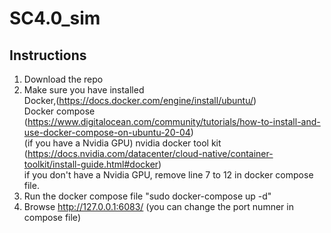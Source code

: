 # SC4.0_sim

## Instructions
1. Download the repo <br>
2. Make sure you have installed <br>
  Docker,(https://docs.docker.com/engine/install/ubuntu/)<br> 
  Docker compose (https://www.digitalocean.com/community/tutorials/how-to-install-and-use-docker-compose-on-ubuntu-20-04) <br>
  (if you have a Nvidia GPU) nvidia docker tool kit (https://docs.nvidia.com/datacenter/cloud-native/container-toolkit/install-guide.html#docker) <br>
  if you don't have a Nvidia GPU, remove line 7 to 12 in docker compose file. <br>
3. Run the docker compose file "sudo docker-compose up -d" <br>
4. Browse http://127.0.0.1:6083/  (you can change the port numner in compose file) <br>

